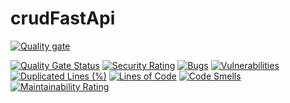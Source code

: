 # crudFastApi

[![Quality gate](https://sonarcloud.io/api/project_badges/quality_gate?project=vincentferie_crudFastApi)](https://sonarcloud.io/summary/new_code?id=vincentferie_crudFastApi)

[![Quality Gate Status](https://sonarcloud.io/api/project_badges/measure?project=vincentferie_crudFastApi&metric=alert_status)](https://sonarcloud.io/summary/new_code?id=vincentferie_crudFastApi)
[![Security Rating](https://sonarcloud.io/api/project_badges/measure?project=vincentferie_crudFastApi&metric=security_rating)](https://sonarcloud.io/summary/new_code?id=vincentferie_crudFastApi)
[![Bugs](https://sonarcloud.io/api/project_badges/measure?project=vincentferie_crudFastApi&metric=bugs)](https://sonarcloud.io/summary/new_code?id=vincentferie_crudFastApi)
[![Vulnerabilities](https://sonarcloud.io/api/project_badges/measure?project=vincentferie_crudFastApi&metric=vulnerabilities)](https://sonarcloud.io/summary/new_code?id=vincentferie_crudFastApi)
[![Duplicated Lines (%)](https://sonarcloud.io/api/project_badges/measure?project=vincentferie_crudFastApi&metric=duplicated_lines_density)](https://sonarcloud.io/summary/new_code?id=vincentferie_crudFastApi)
[![Lines of Code](https://sonarcloud.io/api/project_badges/measure?project=vincentferie_crudFastApi&metric=ncloc)](https://sonarcloud.io/summary/new_code?id=vincentferie_crudFastApi)
[![Code Smells](https://sonarcloud.io/api/project_badges/measure?project=vincentferie_crudFastApi&metric=code_smells)](https://sonarcloud.io/summary/new_code?id=vincentferie_crudFastApi)
[![Maintainability Rating](https://sonarcloud.io/api/project_badges/measure?project=vincentferie_crudFastApi&metric=sqale_rating)](https://sonarcloud.io/summary/new_code?id=vincentferie_crudFastApi)
